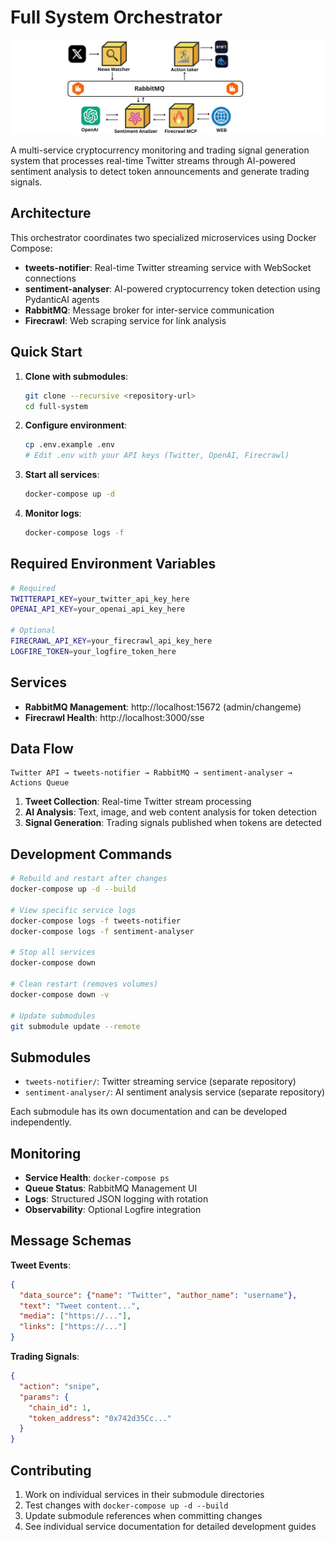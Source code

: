 # Full System Orchestrator

![Cover picture](diagram.png)

A multi-service cryptocurrency monitoring and trading signal generation system that processes real-time Twitter streams through AI-powered sentiment analysis to detect token announcements and generate trading signals.

## Architecture

This orchestrator coordinates two specialized microservices using Docker Compose:

- **tweets-notifier**: Real-time Twitter streaming service with WebSocket connections
- **sentiment-analyser**: AI-powered cryptocurrency token detection using PydanticAI agents
- **RabbitMQ**: Message broker for inter-service communication
- **Firecrawl**: Web scraping service for link analysis

## Quick Start

1. **Clone with submodules**:
   ```bash
   git clone --recursive <repository-url>
   cd full-system
   ```

2. **Configure environment**:
   ```bash
   cp .env.example .env
   # Edit .env with your API keys (Twitter, OpenAI, Firecrawl)
   ```

3. **Start all services**:
   ```bash
   docker-compose up -d
   ```

4. **Monitor logs**:
   ```bash
   docker-compose logs -f
   ```

## Required Environment Variables

```bash
# Required
TWITTERAPI_KEY=your_twitter_api_key_here
OPENAI_API_KEY=your_openai_api_key_here

# Optional
FIRECRAWL_API_KEY=your_firecrawl_api_key_here
LOGFIRE_TOKEN=your_logfire_token_here
```

## Services

- **RabbitMQ Management**: http://localhost:15672 (admin/changeme)
- **Firecrawl Health**: http://localhost:3000/sse

## Data Flow

```
Twitter API → tweets-notifier → RabbitMQ → sentiment-analyser → Actions Queue
```

1. **Tweet Collection**: Real-time Twitter stream processing
2. **AI Analysis**: Text, image, and web content analysis for token detection
3. **Signal Generation**: Trading signals published when tokens are detected

## Development Commands

```bash
# Rebuild and restart after changes
docker-compose up -d --build

# View specific service logs
docker-compose logs -f tweets-notifier
docker-compose logs -f sentiment-analyser

# Stop all services
docker-compose down

# Clean restart (removes volumes)
docker-compose down -v

# Update submodules
git submodule update --remote
```

## Submodules

- `tweets-notifier/`: Twitter streaming service (separate repository)
- `sentiment-analyser/`: AI sentiment analysis service (separate repository)

Each submodule has its own documentation and can be developed independently.

## Monitoring

- **Service Health**: `docker-compose ps`
- **Queue Status**: RabbitMQ Management UI
- **Logs**: Structured JSON logging with rotation
- **Observability**: Optional Logfire integration

## Message Schemas

**Tweet Events**:
```json
{
  "data_source": {"name": "Twitter", "author_name": "username"},
  "text": "Tweet content...",
  "media": ["https://..."],
  "links": ["https://..."]
}
```

**Trading Signals**:
```json
{
  "action": "snipe",
  "params": {
    "chain_id": 1,
    "token_address": "0x742d35Cc..."
  }
}
```

## Contributing

1. Work on individual services in their submodule directories
2. Test changes with `docker-compose up -d --build`
3. Update submodule references when committing changes
4. See individual service documentation for detailed development guides
